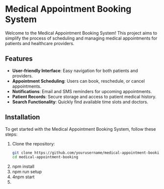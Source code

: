 # Medical Appointment Booking System

Welcome to the Medical Appointment Booking System! This project aims to simplify the process of scheduling and managing medical appointments for patients and healthcare providers.

## Features

- **User-friendly Interface**: Easy navigation for both patients and providers.
- **Appointment Scheduling**: Users can book, reschedule, or cancel appointments.
- **Notifications**: Email and SMS reminders for upcoming appointments.
- **Patient Records**: Secure storage and access to patient medical history.
- **Search Functionality**: Quickly find available time slots and doctors.

## Installation

To get started with the Medical Appointment Booking System, follow these steps:

1. Clone the repository:
   ```bash
   git clone https://github.com/yourusername/medical-appointment-booking.git
   cd medical-appointment-booking
2. npm install
3. npm run setup
4. 4npm start
5. 
